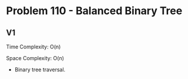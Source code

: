 # Problem 110 - Balanced Binary Tree

## V1

Time Complexity: O(n)

Space Complexity: O(n)

- Binary tree traversal.
